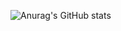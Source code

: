 ![Anurag's GitHub stats](https://github-readme-stats.vercel.app/api?username=amanda-shlee&count_private=true&show_icons=true&theme=radical)
